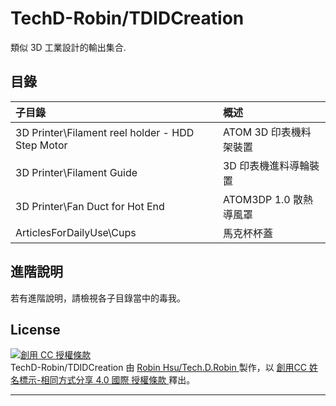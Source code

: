 
# TechD-Robin/TDIDCreation

類似 3D 工業設計的輸出集合.



## 目錄

| 子目錄 | 概述 |
| :----- | :--- |
| 3D Printer\Filament reel holder - HDD Step Motor  | ATOM 3D 印表機料架裝置  |
| 3D Printer\Filament Guide                         | 3D 印表機進料導輪裝置   |
| 3D Printer\Fan Duct for Hot End                   | ATOM3DP 1.0 散熱導風罩  |
| ArticlesForDailyUse\Cups | 馬克杯杯蓋  |



## 進階說明

若有進階說明，請檢視各子目錄當中的毒我。



## License

<a rel="license" href="http://creativecommons.org/licenses/by-sa/4.0/"><img alt="創用 CC 授權條款" style="border-width:0" src="https://i.creativecommons.org/l/by-sa/4.0/88x31.png" /></a><br /> 
<span xmlns:dct="http://purl.org/dc/terms/" property="dct:title"> TechD-Robin/TDIDCreation </span> 由 <a xmlns:cc="http://creativecommons.org/ns#" href="https://github.com/TechD-Robin" property="cc:attributionName" rel="cc:attributionURL"> Robin Hsu/Tech.D.Robin </a> 
製作，以 
<a rel="license" href="http://creativecommons.org/licenses/by-sa/4.0/"> 創用CC 姓名標示-相同方式分享 4.0 國際 授權條款 </a> 釋出。 



----

<!-- hide these references.

https://creativecommons.org/licenses/by-sa/4.0/
https://creativecommons.org/licenses/by-sa/4.0/legalcode

http://creativecommons.tw/
http://creativecommons.org/licenses/by-sa/3.0/tw/
http://creativecommons.org/licenses/by-sa/3.0/tw/legalcode

-->